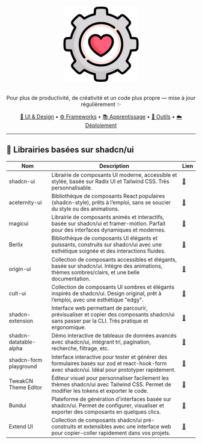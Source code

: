 <p align="center">
  <img width="200" src="./assets/logo.png" alt="logo toolbox">
</p>

<!-- <h1 align="center">Mon coffre à outils de dev</h1> -->
<p align="center">
<br>
  Pour plus de productivité, de créativité et un code plus propre — mise à jour régulièrement ✨
</p>
<p align="center">
  <a href="#-ui--design">🎨 UI & Design</a> •
  <a href="#-frameworks--librairies">⚙️ Frameworks</a> •
  <a href="#-apprentissage--références">📚 Apprentissage</a> •
  <a href="#-outils--productivité">🚀 Outils</a> •
  <a href="#-déploiement--plateformes">☁️ Déploiement</a>
</p>

---

## 🎨 Librairies basées sur shadcn/ui

| Nom  | Description                                                                                             | Lien       |
|---------------------|---------------------------------------------------------------------------------------------------------|------------|
| shadcn-ui           | Librairie de composants UI moderne, accessible et stylée, basée sur Radix UI et Tailwind CSS. Très personnalisable. | [🔗](https://ui.shadcn.com) |
| aceternity-ui       | Bibliothèque de composants React populaires (shadcn-style), prêts à l’emploi, sans se soucier du style ou des animations. | [🔗](https://ui.aceternity.com) |
| magicui             | Librairie de composants animés et interactifs, basée sur shadcn/ui et framer-motion. Parfait pour des interfaces dynamiques et modernes. | [🔗](https://magicui.design) |
| Berlix                      | Bibliothèque de composants UI élégants et puissants, construits sur shadcn/ui avec une esthétique soignée et des interactions fluides. | [🔗](https://berlix.vercel.app/) |
| origin-ui           | Collection de composants accessibles et élégants, basée sur shadcn/ui. Intègre des animations, thèmes sombres/clairs, et une belle documentation. | [🔗](https://originui.com/) |
| cult-ui             | Collection de composants UI sombres et élégants inspirés de shadcn/ui. Design original, prêt à l’emploi, avec une esthétique "edgy". | [🔗](https://www.cult-ui.com/) |
| shadcn-extension             | Interface web permettant de parcourir, prévisualiser et copier des composants shadcn/ui sans passer par la CLI. Très pratique et ergonomique. | [🔗](https://shadcn-extension.vercel.app/) |
| shadcn-datatable-alpha       | Démo interactive de tableaux de données avancés avec shadcn/ui, intégrant tri, pagination, recherche, filtrage, etc. | [🔗](https://shadcn-datatable-alpha.vercel.app/) |
| shadcn-form playground       | Interface interactive pour tester et générer des formulaires basés sur zod et react-hook-form avec shadcn/ui. Idéal pour prototyper rapidement. | [🔗](https://www.shadcn-form.com/playground) |
| TweakCN Theme Editor         | Éditeur visuel pour personnaliser facilement les thèmes shadcn/ui avec Tailwind CSS. Permet de modifier les tokens et exporter le code. | [🔗](https://tweakcn.com/editor/theme) |
| Bundui                      | Plateforme de génération d'interfaces basée sur shadcn/ui. Permet de configurer, visualiser et exporter des composants en quelques clics. | [🔗](https://bundui.io/) |
| Extend UI                   | Collection de composants shadcn/ui pré-construits et extensibles avec une interface web pour copier-coller rapidement dans vos projets. | [🔗](https://www.extend-ui.com/) |
